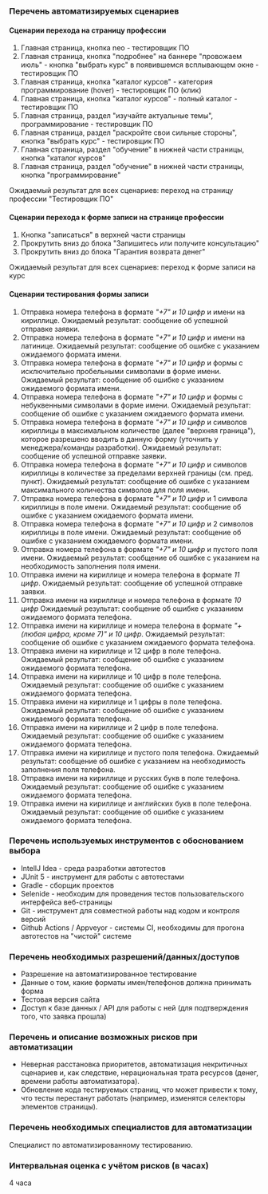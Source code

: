 ### Перечень автоматизируемых сценариев
#### Сценарии перехода на страницу профессии
1. Главная страница, кнопка neo - тестировщик ПО
2. Главная страница, кнопка "подробнее" на баннере "провожаем июль" - кнопка "выбрать курс" в появившемся всплывающем окне - тестировщик ПО
3. Главная страница, кнопка "каталог курсов" - категория программирование (hover) - тестировщик ПО (клик)
4. Главная страница, кнопка "каталог курсов" - полный каталог - тестировщик ПО
5. Главная страница, раздел "изучайте актуальные темы", программирование - тестировщик ПО
6. Главная страница, раздел "раскройте свои сильные стороны", кнопка "выбрать курс" - тестировщик ПО
7. Главная страница, раздел "обучение" в нижней части страницы, кнопка "каталог курсов"
8. Главная страница, раздел "обучение" в нижней части страницы, кнопка "программирование"

Ожидаемый результат для всех сценариев: переход на страницу профессии "Тестировщик ПО"

#### Сценарии перехода к форме записи на странице профессии
1. Кнопка "записаться" в верхней части страницы
2. Прокрутить вниз до блока "Запишитесь или получите консультацию"
3. Прокрутить вниз до блока "Гарантия возврата денег"

Ожидаемый результат для всех сценариев: переход к форме записи на курс

#### Сценарии тестирования формы записи
1. Отправка номера телефона в формате *"+7" и 10 цифр* и имени на кириллице. 
Ожидаемый результат: сообщение об успешной отправке заявки.
2. Отправка номера телефона в формате *"+7" и 10 цифр* и имени на латинице. 
Ожидаемый результат: сообщение об ошибке с указанием ожидаемого формата имени.
3. Отправка номера телефона в формате *"+7" и 10 цифр* и формы с исключительно пробельными символами в форме имени. 
Ожидаемый результат: сообщение об ошибке с указанием ожидаемого формата имени.
4. Отправка номера телефона в формате *"+7" и 10 цифр* и формы с небуквенными символами в форме имени. 
Ожидаемый результат: сообщение об ошибке с указанием ожидаемого формата имени.
5. Отправка номера телефона в формате *"+7" и 10 цифр* и символов кириллицы в максимальном количестве (далее "верхняя граница"), которое разрешено вводить в данную форму (уточнить у менеджера/команды разработки). 
Ожидаемый результат: сообщение об успешной отправке заявки.
6. Отправка номера телефона в формате *"+7" и 10 цифр* и символов кириллицы в количестве за пределами верхней границы (см. пред. пункт). 
Ожидаемый результат: сообщение об ошибке с указанием максимального количества символов для поля имени.
7. Отправка номера телефона в формате *"+7" и 10 цифр* и 1 символа кириллицы в поле имени.
Ожидаемый результат: сообщение об ошибке с указанием ожидаемого формата имени.
8. Отправка номера телефона в формате *"+7" и 10 цифр* и 2 символов кириллицы в поле имени.
Ожидаемый результат: сообщение об ошибке с указанием ожидаемого формата имени.
9. Отправка номера телефона в формате *"+7" и 10 цифр* и пустого поля имени.
Ожидаемый результат: сообщение об ошибке с указанием на необходимость заполнения поля имени.
10. Отправка имени на кириллице и номера телефона в формате *11 цифр*.
Ожидаемый результат: сообщение об успешной отправке заявки.
11. Отправка имени на кириллице и номера телефона в формате *10 цифр*
Ожидаемый результат: сообщение об ошибке с указанием ожидаемого формата телефона.
12. Отправка имени на кириллице и номера телефона в формате *"+ (любая цифра, кроме 7)" и 10 цифр*.
Ожидаемый результат: сообщение об ошибке с указанием ожидаемого формата телефона.
13. Отправка имени на кириллице и 12 цифр в поле телефона.
Ожидаемый результат: сообщение об ошибке с указанием ожидаемого формата телефона.
14. Отправка имени на кириллице и 10 цифр в поле телефона.
Ожидаемый результат: сообщение об ошибке с указанием ожидаемого формата телефона.
15. Отправка имени на кириллице и 1 цифры в поле телефона.
Ожидаемый результат: сообщение об ошибке с указанием ожидаемого формата телефона.
16. Отправка имени на кириллице и 2 цифр в поле телефона.
Ожидаемый результат: сообщение об ошибке с указанием ожидаемого формата телефона.
17. Отправка имени на кириллице и пустого поля телефона.
Ожидаемый результат: сообщение об ошибке с указанием на необходимость заполнения поля телефона.
18. Отправка имени на кириллице и русских букв в поле телефона.
Ожидаемый результат: сообщение об ошибке с указанием ожидаемого формата телефона.
19. Отправка имени на кириллице и английских букв в поле телефона.
Ожидаемый результат: сообщение об ошибке с указанием ожидаемого формата телефона.

### Перечень используемых инструментов с обоснованием выбора
* IntellJ Idea - среда разработки автотестов
* JUnit 5 - инструмент для работы с автотестами
* Gradle - сборщик проектов
* Selenide - необходим для проведения тестов пользовательского интерфейса веб-страницы
* Git - инструмент для совместной работы над кодом и контроля версий
* Github Actions / Appveyor - системы CI, необходимы для прогона автотестов на "чистой" системе

### Перечень необходимых разрешений/данных/доступов
* Разрешение на автоматизированное тестирование
* Данные о том, какие форматы имен/телефонов должна принимать форма
* Тестовая версия сайта
* Доступ к базе данных / API для работы с ней (для подтверждения того, что заявка прошла)

### Перечень и описание возможных рисков при автоматизации
* Неверная расстановка приоритетов, автоматизация некритичных сценариев и, как следствие, нерациональная трата ресурсов (денег, времени работы автоматизатора).
* Обновление кода тестируемых страниц, что может привести к тому, что тесты перестанут работать (например, изменятся селекторы элементов страницы).

### Перечень необходимых специалистов для автоматизации
Специалист по автоматизированному тестированию.

### Интервальная оценка с учётом рисков (в часах)
4 часа




